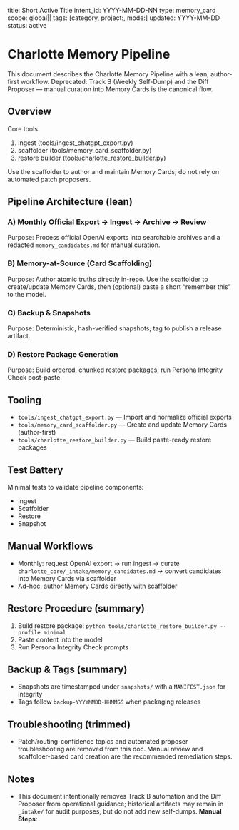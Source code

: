 title: Short Active Title
intent_id: YYYY-MM-DD-NN
type: memory_card
scope: global|<project>|<mode>
tags: [category, project:<name>, mode:<name>]
updated: YYYY-MM-DD
status: active
# Charlotte Memory Pipeline

This document describes the Charlotte Memory Pipeline with a lean, author-first workflow. Deprecated: Track B (Weekly Self-Dump) and the Diff Proposer — manual curation into Memory Cards is the canonical flow.

## Overview

Core tools

1. ingest (tools/ingest_chatgpt_export.py)
2. scaffolder (tools/memory_card_scaffolder.py)
3. restore builder (tools/charlotte_restore_builder.py)

Use the scaffolder to author and maintain Memory Cards; do not rely on automated patch proposers.

## Pipeline Architecture (lean)

### A) Monthly Official Export → Ingest → Archive → Review
Purpose: Process official OpenAI exports into searchable archives and a redacted `memory_candidates.md` for manual curation.

### B) Memory-at-Source (Card Scaffolding)
Purpose: Author atomic truths directly in-repo. Use the scaffolder to create/update Memory Cards, then (optional) paste a short “remember this” to the model.

### C) Backup & Snapshots
Purpose: Deterministic, hash-verified snapshots; tag to publish a release artifact.

### D) Restore Package Generation
Purpose: Build ordered, chunked restore packages; run Persona Integrity Check post-paste.

## Tooling

- `tools/ingest_chatgpt_export.py` — Import and normalize official exports
- `tools/memory_card_scaffolder.py` — Create and update Memory Cards (author-first)
- `tools/charlotte_restore_builder.py` — Build paste-ready restore packages

## Test Battery

Minimal tests to validate pipeline components:

- Ingest
- Scaffolder
- Restore
- Snapshot

## Manual Workflows

- Monthly: request OpenAI export → run ingest → curate `charlotte_core/_intake/memory_candidates.md` → convert candidates into Memory Cards via scaffolder
- Ad-hoc: author Memory Cards directly with scaffolder

## Restore Procedure (summary)

1. Build restore package: `python tools/charlotte_restore_builder.py --profile minimal`
2. Paste content into the model
3. Run Persona Integrity Check prompts

## Backup & Tags (summary)

- Snapshots are timestamped under `snapshots/` with a `MANIFEST.json` for integrity
- Tags follow `backup-YYYYMMDD-HHMMSS` when packaging releases

## Troubleshooting (trimmed)

- Patch/routing-confidence topics and automated proposer troubleshooting are removed from this doc. Manual review and scaffolder-based card creation are the recommended remediation steps.

## Notes

- This document intentionally removes Track B automation and the Diff Proposer from operational guidance; historical artifacts may remain in `_intake/` for audit purposes, but do not add new self-dumps.
**Manual Steps**:
